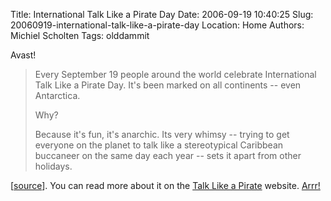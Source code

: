 Title: International Talk Like a Pirate Day
Date: 2006-09-19 10:40:25
Slug: 20060919-international-talk-like-a-pirate-day
Location: Home
Authors: Michiel Scholten
Tags: olddammit

<p>Avast!</p>
<blockquote><p class="quote">Every September 19 people around the world celebrate International Talk Like a Pirate Day. It's been marked on all continents -- even Antarctica.</p>
<p class="quote">Why?</p>
<p class="quote">Because it's fun, it's anarchic. Its very whimsy -- trying to get everyone on the planet to talk like a stereotypical Caribbean buccaneer on the same day each year -- sets it apart from other holidays.</p></blockquote>

<p>[<a href="http://wordsmith.org/words/buccaneer.html">source</a>]. You can read more about it on the <a href="http://www.talklikeapirate.com/">Talk Like a Pirate</a> website. <a href="http://www.talklikeapirate.com/howto.html">Arrr!</a></p>